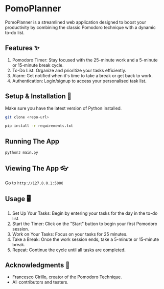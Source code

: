 # PomoPlanner

PomoPlanner is a streamlined web application designed to boost your productivity by combining the classic Pomodoro technique with a dynamic to-do list.

## Features ✨

1. Pomodoro Timer: Stay focused with the 25-minute work and a 5-minute or 15-minute break cycle.
2. To-Do List: Organize and prioritize your tasks efficiently.
3. Alarm: Get notified when it's time to take a break or get back to work.
4. Authentication: Login/signup to access your personalised task list.

## Setup & Installation 🚀

Make sure you have the latest version of Python installed.

```bash
git clone <repo-url>
```

```bash
pip install -r requirements.txt
```

## Running The App

```bash
python3 main.py
```

## Viewing The App 👓

Go to `http://127.0.0.1:5000`

## Usage 🖥

1. Set Up Your Tasks: Begin by entering your tasks for the day in the to-do list.
2. Start the Timer: Click on the "Start" button to begin your first Pomodoro session.
3. Work on Your Tasks: Focus on your tasks for 25 minutes.
4. Take a Break: Once the work session ends, take a 5-minute or 15-minute break.
5. Repeat: Continue the cycle until all tasks are completed.

## Acknowledgments 🙌

- Francesco Cirillo, creator of the Pomodoro Technique.
- All contributors and testers.

